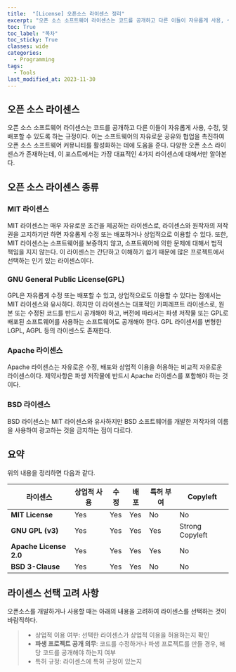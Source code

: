 ```yaml
---
title:  "[License] 오픈소스 라이센스 정리"
excerpt: "오픈 소스 소프트웨어 라이센스는 코드를 공개하고 다른 이들이 자유롭게 사용, 수정, 및 배포할 수 있도록 하는 규정이다. 이는 소프트웨어의 자유로운 공유와 협업을 촉진하여 오픈 소스 소프트웨어 커뮤니티를 활성화하는 데에 도움을 준다."
toc: True
toc_label: "목차"
toc_sticky: True
classes: wide
categories:
  - Programming
tags:
  - Tools
last_modified_at: 2023-11-30
---
```


## 오픈 소스 라이센스
오픈 소스 소프트웨어 라이센스는 코드를 공개하고 다른 이들이 자유롭게 사용, 수정, 및 배포할 수 있도록 하는 규정이다. 이는 소프트웨어의 자유로운 공유와 협업을 촉진하여 오픈 소스 소프트웨어 커뮤니티를 활성화하는 데에 도움을 준다. 다양한 오픈 소스 라이센스가 존재하는데, 이 포스트에서는 가장 대표적인 4가지 라이센스에 대해서만 알아본다.

## 오픈 소스 라이센스 종류
### MIT 라이센스
MIT 라이센스는 매우 자유로운 조건을 제공하는 라이센스로, 라이센스와 원작자의 저작권을 고지하기만 하면 자유롭게 수정 또는 배포하거나 상업적으로 이용할 수 있다. 또한, MIT 라이센스는 소프트웨어를 보증하지 않고, 소프트웨어에 의한 문제에 대해서 법적 책임을 지지 않는다. 이 라이센스는 간단하고 이해하기 쉽기 때문에 많은 프로젝트에서 선택하는 인기 있는 라이센스이다.

### GNU General Public License(GPL)
GPL은 자유롭게 수정 또는 배포할 수 있고, 상업적으로도 이용할 수 있다는 점에서는 MIT 라이센스와 유사하다. 하지만 이 라이센스는 대표적인 카피레프트 라이센스로, 원본 또는 수정된 코드를 반드시 공개해야 하고, 버전에 따라서는 파생 저작물 또는 GPL로 배포된 소프트웨어를 사용하는 소프트웨어도 공개해야 한다. GPL 라이센서를 변형한 LGPL, AGPL 등의 라이센스도 존재한다.

### Apache 라이센스
Apache 라이센스는 자유로운 수정, 배포와 상업적 이용을 허용하는 비교적 자유로운 라이센스이다. 제약사항은 파생 저작물에 반드시 Apache 라이센스를 포함해야 하는 것이다.

### BSD 라이센스
BSD 라이센스는 MIT 라이센스와 유사하지만 BSD 소프트웨어를 개발한 저작자의 이름을 사용하여 광고하는 것을 금지하는 점이 다르다.

## 요약
위의 내용을 정리하면 다음과 같다.

| 라이센스 | 상업적 사용 | 수정 | 배포 | 특허 부여 | Copyleft |
|---|---|---|---|---|---|
| **MIT License** | Yes | Yes | Yes | No | No |
| **GNU GPL (v3)** | Yes | Yes | Yes | Yes | Strong Copyleft |
| **Apache License 2.0** | Yes | Yes | Yes | Yes | No |
| **BSD 3-Clause** | Yes | Yes | Yes | No | No |

## 라이센스 선택 고려 사항
오픈소스를 개발하거나 사용할 때는 아래의 내용을 고려하여 라이센스를 선택하는 것이 바람직하다.
> - 상업적 이용 여부: 선택한 라이센스가 상업적 이용을 허용하는지 확인
> - **파생 프로젝트 공개 의무**: 코드를 수정하거나 파생 프로젝트를 만들 경우, 해당 코드를 공개해야 하는지 여부
> - 특허 규정: 라이센스에 특허 규정이 있는지